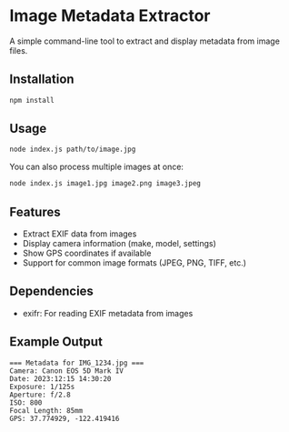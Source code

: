 # Image Metadata Extractor

A simple command-line tool to extract and display metadata from image files.

## Installation

```bash
npm install
```

## Usage

```bash
node index.js path/to/image.jpg
```

You can also process multiple images at once:

```bash
node index.js image1.jpg image2.png image3.jpeg
```

## Features

- Extract EXIF data from images
- Display camera information (make, model, settings)
- Show GPS coordinates if available
- Support for common image formats (JPEG, PNG, TIFF, etc.)

## Dependencies

- exifr: For reading EXIF metadata from images

## Example Output

```
=== Metadata for IMG_1234.jpg ===
Camera: Canon EOS 5D Mark IV
Date: 2023:12:15 14:30:20
Exposure: 1/125s
Aperture: f/2.8
ISO: 800
Focal Length: 85mm
GPS: 37.774929, -122.419416
```